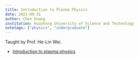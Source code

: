 ```yaml
---
title: Introduction to Plasma Physics
date: 2021-09-31
author: Chen Huang
institution: Huazhong University of Science and Technology
notetags: ["physics", "undergraduate"]
---
```


Taught by Prof. He-Lin Wei.

- [Introduction to plasma physics](introduction-to-plasma-physics/pdf/introduction-to-plasma-physics.pdf)
